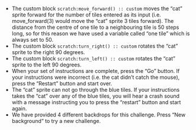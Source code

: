 -  The custom block `scratch:move_forward() :: custom` moves the “cat” sprite forward for the number of tiles entered as its input (i.e. move_forward(3) would move the “cat” sprite 3 tiles forward).
   The distance from the centre of one tile to a neighbouring tile is 50 steps long, so for this reason we have used a variable called “one tile” which is always set to 50.
-  The custom block `scratch:turn_right() :: custom` rotates the “cat” sprite to the right 90 degrees.
-  The custom block `scratch:turn_left() :: custom` rotates the “cat” sprite to the left 90 degrees.
-  When your set of instructions are complete, press the “Go” button.
   If your instructions were incorrect (i.e. the cat didn’t catch the mouse), press the “Restart” button and start over.
-  The “cat” sprite can not go through the blue tiles.
   If your instructions takes the “cat” over any of the blue tiles, you will hear a crash sound with a message instructing you to press the “restart” button and start again.
-  We have provided 4 different backdrops for this challenge.
   Press “New background” to try a new challenge.  
